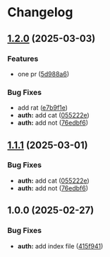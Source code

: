 # Changelog

## [1.2.0](https://github.com/halimonalexander/test-multirepo/compare/nestjs-auth-v1.1.1...nestjs-auth-v1.2.0) (2025-03-03)


### Features

* one pr ([5d988a6](https://github.com/halimonalexander/test-multirepo/commit/5d988a687f0c72df331fd53fa442e89944126653))


### Bug Fixes

* add rat ([e7b9f1e](https://github.com/halimonalexander/test-multirepo/commit/e7b9f1ed2442cb78005f880ca881c4099276871e))
* **auth:** add cat ([055222e](https://github.com/halimonalexander/test-multirepo/commit/055222ed553d687950bf185bdc5056b8a54f40c0))
* **auth:** add not ([76edbf6](https://github.com/halimonalexander/test-multirepo/commit/76edbf61363e8ec30046a5849a19a08a7cb1de1e))

## [1.1.1](https://github.com/halimonalexander/test-multirepo/compare/v1.1.0...v1.1.1) (2025-03-01)


### Bug Fixes

* **auth:** add cat ([055222e](https://github.com/halimonalexander/test-multirepo/commit/055222ed553d687950bf185bdc5056b8a54f40c0))
* **auth:** add not ([76edbf6](https://github.com/halimonalexander/test-multirepo/commit/76edbf61363e8ec30046a5849a19a08a7cb1de1e))

## 1.0.0 (2025-02-27)


### Bug Fixes

* **auth:** add index file ([415f941](https://github.com/halimonalexander/test-multirepo/commit/415f941f1def9392224750efd0c7700ab7118efb))

